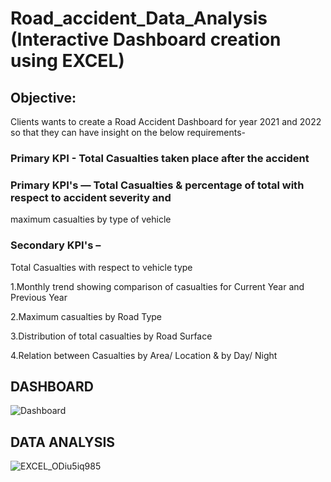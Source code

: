 # Road_accident_Data_Analysis (Interactive Dashboard creation using EXCEL)

## Objective:
Clients wants to create a Road Accident Dashboard for year 2021 and 2022 so that they can
have insight on the below requirements-

### Primary KPI - Total Casualties taken place after the accident
### Primary KPI's — Total Casualties & percentage of total with respect to accident severity and
maximum casualties by type of vehicle
### Secondary KPI's – 
Total Casualties with respect to vehicle type

1.Monthly trend showing comparison of casualties for Current Year and Previous Year

2.Maximum casualties by Road Type


3.Distribution of total casualties by Road Surface

4.Relation between Casualties by Area/ Location & by Day/ Night


## DASHBOARD

![Dashboard](https://github.com/user-attachments/assets/39a513ab-887e-47ed-a56e-df59a112cddf)

## DATA ANALYSIS

![EXCEL_ODiu5iq985](https://github.com/user-attachments/assets/335a1f60-beaf-46ec-bac8-4fb5dabc4bac)


